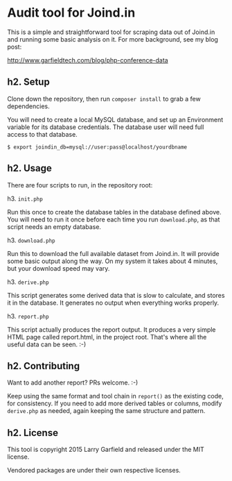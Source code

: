 Audit tool for Joind.in
=======================

This is a simple and straightforward tool for scraping data out of Joind.in 
and running some basic analysis on it.  For more background, see my blog post:

http://www.garfieldtech.com/blog/php-conference-data

h2. Setup
-----

Clone down the repository, then run `composer install` to grab a few dependencies.

You will need to create a local MySQL database, and set up an Environment variable
for its database credentials. The database user will need full access to that
database.

````
$ export joindin_db=mysql://user:pass@localhost/yourdbname
````

h2. Usage
-----

There are four scripts to run, in the repository root:

h3. `init.php`

Run this once to create the database tables in the database defined above. You
will need to run it once before each time you run `download.php`, as that script
needs an empty database.

h3. `download.php`

Run this to download the full available dataset from Joind.in.  It will provide
some basic output along the way.  On my system it takes about 4 minutes, but 
your download speed may vary.

h3. `derive.php`

This script generates some derived data that is slow to calculate, and stores
it in the database.  It generates no output when everything works properly.

h3. `report.php`

This script actually produces the report output. It produces a very simple HTML
page called report.html, in the project root.  That's where all the useful 
data can be seen. :-)

h2. Contributing
-----------------

Want to add another report?  PRs welcome. :-)

Keep using the same format and tool chain in `report()` as the existing code, for
consistency.  If you need to add more derived tables or columns, modify `derive.php`
as needed, again keeping the same structure and pattern.

h2. License
------------

This tool is copyright 2015 Larry Garfield and released under the MIT license.

Vendored packages are under their own respective licenses.